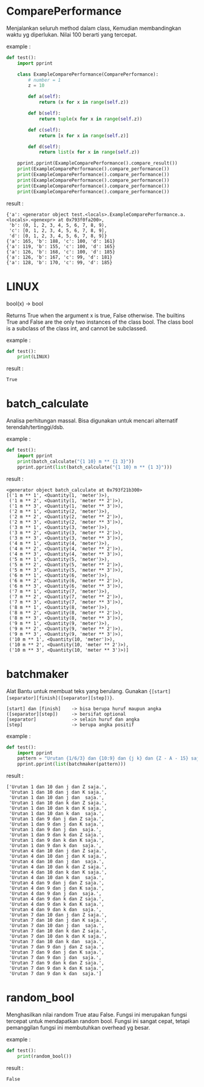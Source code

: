 
# ComparePerformance
Menjalankan seluruh method dalam class,
Kemudian membandingkan waktu yg diperlukan.
Nilai 100 berarti yang tercepat.

example : 
```python
def test():
    import pprint

    class ExampleComparePerformance(ComparePerformance):
        # number = 1
        z = 10

        def a(self):
            return (x for x in range(self.z))

        def b(self):
            return tuple(x for x in range(self.z))

        def c(self):
            return [x for x in range(self.z)]

        def d(self):
            return list(x for x in range(self.z))

    pprint.pprint(ExampleComparePerformance().compare_result())
    print(ExampleComparePerformance().compare_performance())
    print(ExampleComparePerformance().compare_performance())
    print(ExampleComparePerformance().compare_performance())
    print(ExampleComparePerformance().compare_performance())
    print(ExampleComparePerformance().compare_performance())

```

result : 
```shell
{'a': <generator object test.<locals>.ExampleComparePerformance.a.<locals>.<genexpr> at 0x793f0fa200>,
 'b': (0, 1, 2, 3, 4, 5, 6, 7, 8, 9),
 'c': [0, 1, 2, 3, 4, 5, 6, 7, 8, 9],
 'd': [0, 1, 2, 3, 4, 5, 6, 7, 8, 9]}
{'a': 165, 'b': 188, 'c': 100, 'd': 161}
{'a': 119, 'b': 155, 'c': 100, 'd': 165}
{'a': 126, 'b': 168, 'c': 100, 'd': 185}
{'a': 126, 'b': 167, 'c': 99, 'd': 181}
{'a': 128, 'b': 170, 'c': 99, 'd': 185}

```


# LINUX
bool(x) -> bool

Returns True when the argument x is true, False otherwise.
The builtins True and False are the only two instances of the class bool.
The class bool is a subclass of the class int, and cannot be subclassed.

example : 
```python
def test():
    print(LINUX)

```

result : 
```shell
True

```


# batch_calculate
Analisa perhitungan massal.
Bisa digunakan untuk mencari alternatif terendah/tertinggi/dsb.

example : 
```python
def test():
    import pprint
    print(batch_calculate("{1 10} m ** {1 3}"))
    pprint.pprint(list(batch_calculate("{1 10} m ** {1 3}")))

```

result : 
```shell
<generator object batch_calculate at 0x793f21b300>
[('1 m ** 1', <Quantity(1, 'meter')>),
 ('1 m ** 2', <Quantity(1, 'meter ** 2')>),
 ('1 m ** 3', <Quantity(1, 'meter ** 3')>),
 ('2 m ** 1', <Quantity(2, 'meter')>),
 ('2 m ** 2', <Quantity(2, 'meter ** 2')>),
 ('2 m ** 3', <Quantity(2, 'meter ** 3')>),
 ('3 m ** 1', <Quantity(3, 'meter')>),
 ('3 m ** 2', <Quantity(3, 'meter ** 2')>),
 ('3 m ** 3', <Quantity(3, 'meter ** 3')>),
 ('4 m ** 1', <Quantity(4, 'meter')>),
 ('4 m ** 2', <Quantity(4, 'meter ** 2')>),
 ('4 m ** 3', <Quantity(4, 'meter ** 3')>),
 ('5 m ** 1', <Quantity(5, 'meter')>),
 ('5 m ** 2', <Quantity(5, 'meter ** 2')>),
 ('5 m ** 3', <Quantity(5, 'meter ** 3')>),
 ('6 m ** 1', <Quantity(6, 'meter')>),
 ('6 m ** 2', <Quantity(6, 'meter ** 2')>),
 ('6 m ** 3', <Quantity(6, 'meter ** 3')>),
 ('7 m ** 1', <Quantity(7, 'meter')>),
 ('7 m ** 2', <Quantity(7, 'meter ** 2')>),
 ('7 m ** 3', <Quantity(7, 'meter ** 3')>),
 ('8 m ** 1', <Quantity(8, 'meter')>),
 ('8 m ** 2', <Quantity(8, 'meter ** 2')>),
 ('8 m ** 3', <Quantity(8, 'meter ** 3')>),
 ('9 m ** 1', <Quantity(9, 'meter')>),
 ('9 m ** 2', <Quantity(9, 'meter ** 2')>),
 ('9 m ** 3', <Quantity(9, 'meter ** 3')>),
 ('10 m ** 1', <Quantity(10, 'meter')>),
 ('10 m ** 2', <Quantity(10, 'meter ** 2')>),
 ('10 m ** 3', <Quantity(10, 'meter ** 3')>)]

```


# batchmaker
Alat Bantu untuk membuat teks yang berulang.
Gunakan `{[start][separator][finish]([separator][step])}`.
```
[start] dan [finish]    -> bisa berupa huruf maupun angka
([separator][step])     -> bersifat optional
[separator]             -> selain huruf dan angka
[step]                  -> berupa angka positif
```

example : 
```python
def test():
    import pprint
    pattern = "Urutan {1/6/3} dan {10:9} dan {j k} dan {Z - A - 15} saja."
    pprint.pprint(list(batchmaker(pattern)))

```

result : 
```shell
['Urutan 1 dan 10 dan j dan Z saja.',
 'Urutan 1 dan 10 dan j dan K saja.',
 'Urutan 1 dan 10 dan j dan  saja.',
 'Urutan 1 dan 10 dan k dan Z saja.',
 'Urutan 1 dan 10 dan k dan K saja.',
 'Urutan 1 dan 10 dan k dan  saja.',
 'Urutan 1 dan 9 dan j dan Z saja.',
 'Urutan 1 dan 9 dan j dan K saja.',
 'Urutan 1 dan 9 dan j dan  saja.',
 'Urutan 1 dan 9 dan k dan Z saja.',
 'Urutan 1 dan 9 dan k dan K saja.',
 'Urutan 1 dan 9 dan k dan  saja.',
 'Urutan 4 dan 10 dan j dan Z saja.',
 'Urutan 4 dan 10 dan j dan K saja.',
 'Urutan 4 dan 10 dan j dan  saja.',
 'Urutan 4 dan 10 dan k dan Z saja.',
 'Urutan 4 dan 10 dan k dan K saja.',
 'Urutan 4 dan 10 dan k dan  saja.',
 'Urutan 4 dan 9 dan j dan Z saja.',
 'Urutan 4 dan 9 dan j dan K saja.',
 'Urutan 4 dan 9 dan j dan  saja.',
 'Urutan 4 dan 9 dan k dan Z saja.',
 'Urutan 4 dan 9 dan k dan K saja.',
 'Urutan 4 dan 9 dan k dan  saja.',
 'Urutan 7 dan 10 dan j dan Z saja.',
 'Urutan 7 dan 10 dan j dan K saja.',
 'Urutan 7 dan 10 dan j dan  saja.',
 'Urutan 7 dan 10 dan k dan Z saja.',
 'Urutan 7 dan 10 dan k dan K saja.',
 'Urutan 7 dan 10 dan k dan  saja.',
 'Urutan 7 dan 9 dan j dan Z saja.',
 'Urutan 7 dan 9 dan j dan K saja.',
 'Urutan 7 dan 9 dan j dan  saja.',
 'Urutan 7 dan 9 dan k dan Z saja.',
 'Urutan 7 dan 9 dan k dan K saja.',
 'Urutan 7 dan 9 dan k dan  saja.']

```


# random_bool
Menghasilkan nilai random True atau False.
Fungsi ini merupakan fungsi tercepat untuk mendapatkan random bool.
Fungsi ini sangat cepat, tetapi pemanggilan fungsi ini membutuhkan
overhead yg besar.

example : 
```python
def test():
    print(random_bool())

```

result : 
```shell
False

```
